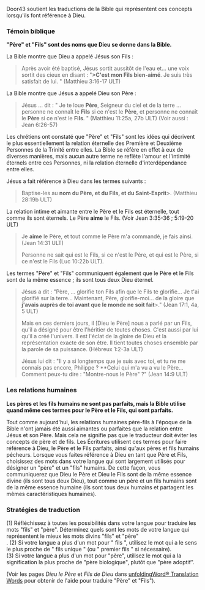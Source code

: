 Door43 soutient les traductions de la Bible qui représentent ces concepts lorsqu'ils font référence à Dieu.

### Témoin biblique

**"Père" et "Fils" sont des noms que Dieu se donne dans la Bible.**

La Bible montre que Dieu a appelé Jésus son Fils :

> Après avoir été baptisé, Jésus sortit aussitôt de l'eau et... une voix sortit des cieux en disant : "**>C'est mon Fils bien-aimé**. Je suis très satisfait de lui. " (Matthieu 3:16-17 ULT)

La Bible montre que Jésus a appelé Dieu son Père :

> Jésus ... dit : " Je te loue **Père**, Seigneur du ciel et de la terre ... personne ne connaît le **Fils** si ce n'est le **Père**, et personne ne connaît le **Père** si ce n'est le **Fils**. " (Matthieu 11:25a, 27b ULT) (Voir aussi : Jean 6:26-57)

Les chrétiens ont constaté que "Père" et "Fils" sont les idées qui décrivent le plus essentiellement la relation éternelle des Première et Deuxième Personnes de la Trinité entre elles. La Bible se réfère en effet à eux de diverses manières, mais aucun autre terme ne reflète l'amour et l'intimité éternels entre ces Personnes, ni la relation éternelle d'interdépendance entre elles.

Jésus a fait référence à Dieu dans les termes suivants :

> Baptise-les au **nom du Père, et du Fils, et du Saint-Esprit**>. (Matthieu 28:19b ULT)

La relation intime et aimante entre le Père et le Fils est éternelle, tout comme ils sont éternels. Le Père **aime** le Fils. (Voir Jean 3:35-36 ; 5:19-20 ULT)

> Je **aime** le Père, et tout comme le Père m'a commandé, je fais ainsi. (Jean 14:31 ULT)
>
> Personne ne sait qui est le Fils, si ce n'est le Père, et qui est le Père, si ce n'est le Fils (Luc 10:22b ULT).

Les termes "Père" et "Fils" communiquent également que le Père et le Fils sont de la même essence ; ils sont tous deux Dieu éternel.

> Jésus a dit : "Père, ... glorifie ton Fils afin que le Fils te glorifie... Je t'ai glorifié sur la terre... Maintenant, Père, glorifie-moi... de la gloire que **j'avais auprès de toi avant que le monde ne soit fait**>." (Jean 17:1, 4a, 5 ULT)
>
> Mais en ces derniers jours, il [Dieu le Père] nous a parlé par un Fils, qu'il a désigné pour être l'héritier de toutes choses. C'est aussi par lui qu'il a créé l'univers. Il est l'éclat de la gloire de Dieu et la représentation exacte de son être. Il tient toutes choses ensemble par la parole de sa puissance. (Hébreux 1:2-3a ULT)
>
> Jésus lui dit : "Il y a si longtemps que je suis avec toi, et tu ne me connais pas encore, Philippe ? **Celui qui m'a vu a vu le Père... Comment peux-tu dire : "Montre-nous le Père" ?" (Jean 14:9 ULT)

### Les relations humaines

**Les pères et les fils humains ne sont pas parfaits, mais la Bible utilise quand même ces termes pour le Père et le Fils, qui sont parfaits.**

Tout comme aujourd'hui, les relations humaines père-fils à l'époque de la Bible n'ont jamais été aussi aimantes ou parfaites que la relation entre Jésus et son Père. Mais cela ne signifie pas que le traducteur doit éviter les concepts de père et de fils. Les Écritures utilisent ces termes pour faire référence à Dieu, le Père et le Fils parfaits, ainsi qu'aux pères et fils humains pécheurs. Lorsque vous faites référence à Dieu en tant que Père et Fils, choisissez des mots dans votre langue qui sont largement utilisés pour désigner un "père" et un "fils" humains. De cette façon, vous communiquerez que Dieu le Père et Dieu le Fils sont de la même essence divine (ils sont tous deux Dieu), tout comme un père et un fils humains sont de la même essence humaine (ils sont tous deux humains et partagent les mêmes caractéristiques humaines).

### Stratégies de traduction

(1) Réfléchissez à toutes les possibilités dans votre langue pour traduire les mots "fils" et "père". Déterminez quels sont les mots de votre langue qui représentent le mieux les mots divins "fils" et "père"<br>.
(2) Si votre langue a plus d'un mot pour " fils ", utilisez le mot qui a le sens le plus proche de " fils unique " (ou " premier fils " si nécessaire).<br>
(3) Si votre langue a plus d'un mot pour "père", utilisez le mot qui a la signification la plus proche de "père biologique", plutôt que "père adoptif".

(Voir les pages *Dieu le Père* et *Fils de Dieu* dans [unfoldingWord® Translation Words](https://ufw.io/tw/) pour obtenir de l'aide pour traduire "Père" et "Fils").
